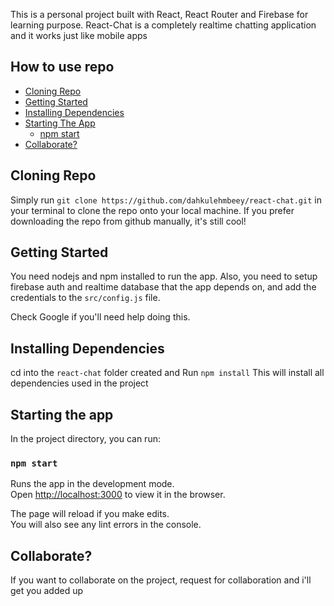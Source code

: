 This is a personal project built with React, React Router and Firebase for learning purpose.
React-Chat is a completely realtime chatting application and it works just like mobile apps

## How to use repo

- [Cloning Repo](#cloning-repo)
- [Getting Started](#getting-started)
- [Installing Dependencies](#installing-dependencies)
- [Starting The App](#starting-the-app)
  - [npm start](#npm-start)
- [Collaborate?](#colaborate)

## Cloning Repo

Simply run ```git clone https://github.com/dahkulehmbeey/react-chat.git``` in your terminal to clone
the repo onto your local machine. If you prefer downloading the repo from github manually, it's still cool!

## Getting Started

You need nodejs and npm installed to run the app.
Also, you need to setup firebase auth and realtime database that the app depends on, and add the credentials to the ```src/config.js``` file.

Check Google if you'll need help doing this.

## Installing Dependencies

cd into the ```react-chat``` folder created and
Run ```npm install```
This will install all dependencies used in the project


## Starting the app

In the project directory, you can run:

### `npm start`

Runs the app in the development mode.<br>
Open [http://localhost:3000](http://localhost:3000) to view it in the browser.

The page will reload if you make edits.<br>
You will also see any lint errors in the console.

## Collaborate?

If you want to collaborate on the project, request for collaboration and i'll get you added up
